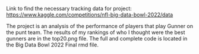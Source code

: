 Link to find the necessary tracking data for project: https://www.kaggle.com/competitions/nfl-big-data-bowl-2022/data

The project is an analysis of the performance of players that play Gunner on the punt team. The results of my rankings of who I thought were the best gunners are in the top20.png file. The full and complete code is located in the Big Data Bowl 2022 Final rmd file.
